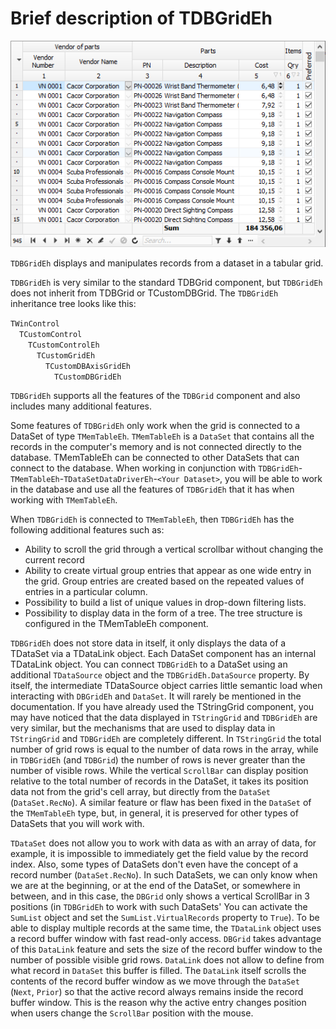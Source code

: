 # Brief description of TDBGridEh

![](../../images/brief-description-of-tdbgrideh-01.png)

`TDBGridEh` displays and manipulates records from a dataset in a tabular grid.

`TDBGridEh` is very similar to the standard TDBGrid component, but `TDBGridEh` does not inherit from TDBGrid or TCustomDBGrid.
The `TDBGridEh` inheritance tree looks like this:

`TWinControl`  
&emsp;`TCustomControl`  
&emsp;&emsp;`TCustomControlEh`  
&emsp;&emsp;&emsp;`TCustomGridEh`  
&emsp;&emsp;&emsp;&emsp;`TCustomDBAxisGridEh`  
&emsp;&emsp;&emsp;&emsp;&emsp;`TCustomDBGridEh`  

`TDBGridEh` supports all the features of the `TDBGrid` component and also includes many additional features.

Some features of `TDBGridEh` only work when the grid is connected to a DataSet of type `TMemTableEh`. `TMemTableEh` is a `DataSet` that contains all the records in the computer's memory and is not connected directly to the database. TMemTableEh can be connected to other DataSets that can connect to the database. When working in conjunction with `TDBGridEh`-`TMemTableEh`-`TDataSetDataDriverEh`-`<Your Dataset>`, you will be able to work in the database and use all the features of `TDBGridEh` that it has when working with `TMemTableEh`.

When `TDBGridEh` is connected to `TMemTableEh`, then `TDBGridEh` has the following additional features such as:

- Ability to scroll the grid through a vertical scrollbar without changing the current record
- Ability to create virtual group entries that appear as one wide entry in the grid. Group entries are created based on the repeated values of entries in a particular column.
- Possibility to build a list of unique values in drop-down filtering lists.
- Possibility to display data in the form of a tree. The tree structure is configured in the TMemTableEh component.

`TDBGridEh` does not store data in itself, it only displays the data of a TDataSet via a TDataLink object. Each DataSet component has an internal TDataLink object. You can connect `TDBGridEh` to a DataSet using an additional `TDataSource` object and the `TDBGridEh.DataSource` property. By itself, the intermediate TDataSource object carries little semantic load when interacting with `DBGridEh` and `DataSet`. It will rarely be mentioned in the documentation. If you have already used the TStringGrid component, you may have noticed that the data displayed in `TStringGrid` and `TDBGridEh` are very similar, but the mechanisms that are used to display data in `TStringGrid` and `TDBGridEh` are completely different. In `TStringGrid` the total number of grid rows is equal to the number of data rows in the array, while in `TDBGridEh` (and `TDBGrid`) the number of rows is never greater than the number of visible rows. While the vertical `ScrollBar` can display position relative to the total number of records in the DataSet, it takes its position data not from the grid's cell array, but directly from the `DataSet` (`DataSet.RecNo`). A similar feature or flaw has been fixed in the `DataSet` of the `TMemTableEh` type, but, in general, it is preserved for other types of DataSets that you will work with.


`TDataSet` does not allow you to work with data as with an array of data, for example, it is impossible to immediately get the field value by the record index. Also, some types of DataSets don't even have the concept of a record number (`DataSet.RecNo`). In such DataSets, we can only know when we are at the beginning, or at the end of the DataSet, or somewhere in between, and in this case, the `DBGrid` only shows a vertical ScrollBar in 3 positions (in `TDBGridEh` to work with such DataSets' You can activate the `SumList` object and set the `SumList.VirtualRecords` property to `True`). To be able to display multiple records at the same time, the `TDataLink` object uses a record buffer window with fast read-only access. `DBGrid` takes advantage of this `DataLink` feature and sets the size of the record buffer window to the number of possible visible grid rows. `DataLink` does not allow to define from what record in `DataSet` this buffer is filled. The `DataLink` itself scrolls the contents of the record buffer window as we move through the `DataSet` (`Next`, `Prior`) so that the active record always remains inside the record buffer window. This is the reason why the active entry changes position when users change the `ScrollBar` position with the mouse.
